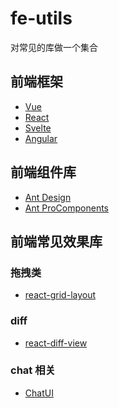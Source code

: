 # fe-utils

对常见的库做一个集合

## 前端框架

- [Vue](https://cn.vuejs.org/guide/introduction.html)
- [React](https://reactjs.org)
- [Svelte](https://svelte.dev/)
- [Angular](https://angular.io/)
  

## 前端组件库

- [Ant Design](https://ant.design/)
- [Ant ProComponents](https://procomponents.ant.design/)


## 前端常见效果库

<!-- <script src="./ui-components.md"> -->

### 拖拽类
- [react-grid-layout](https://github.com/react-grid-layout/react-grid-layout)

### diff

- [react-diff-view](https://github.com/otakustay/react-diff-view)

### chat 相关

- [ChatUI](https://github.com/alibaba/ChatUI)


